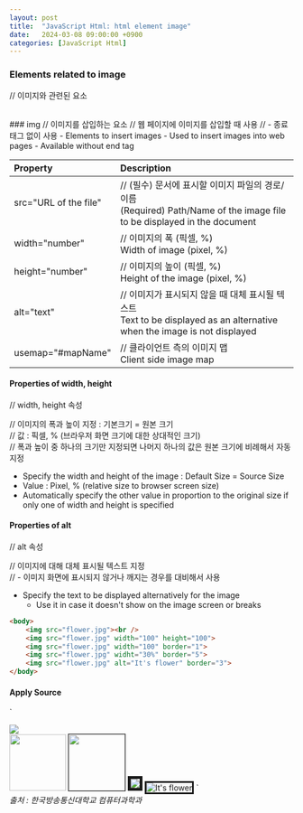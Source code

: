 ```yaml
---
layout: post
title:  "JavaScript Html: html element image"
date:   2024-03-08 09:00:00 +0900
categories: [JavaScript Html]
---
```


### Elements related to image   
// 이미지와 관련된 요소   
   
<br />
### img   
// 이미지를 삽입하는 요소   
// 웹 페이지에 이미지를 삽입할 때 사용   
// - 종료태그 없이 사용   
- Elements to insert images   
- Used to insert images into web pages   
  - Available without end tag   
   
|Property|Description|
|:---|:---|
|src="URL of the file"|// (필수) 문서에 표시할 이미지 파일의 경로/이름<br />(Required) Path/Name of the image file to be displayed in the document|
|width="number"|// 이미지의 폭 (픽셀, %)<br />Width of image (pixel, %)|
|height="number"|// 이미지의 높이 (픽셀, %)<br />Height of the image (pixel, %)|
|alt="text"|// 이미지가 표시되지 않을 때 대체 표시될 텍스트<br />Text to be displayed as an alternative when the image is not displayed|
|usemap="#mapName"|// 클라이언트 측의 이미지 맵<br />Client side image map|
   
#### Properties of width, height   
// width, height 속성   
   
// 이미지의 폭과 높이 지정 : 기본크기 = 원본 크기   
// 값 : 픽셀, % (브라우저 화면 크기에 대한 상대적인 크기)   
// 폭과 높이 중 하나의 크기만 지정되면 나머지 하나의 값은 원본 크기에 비례해서 자동 지정   
- Specify the width and height of the image : Default Size = Source Size   
- Value : Pixel, % (relative size to browser screen size)   
- Automatically specify the other value in proportion to the original size if only one of width and height is specified   
   
#### Properties of alt   
// alt 속성   
   
// 이미지에 대해 대체 표시될 텍스트 지정   
// - 이미지 화면에 표시되지 않거나 깨지는 경우를 대비해서 사용   
- Specify the text to be displayed alternatively for the image   
  - Use it in case it doesn't show on the image screen or breaks   
   
```html
<body>
    <img src="flower.jpg"><br />
    <img src="flower.jpg" width="100" height="100">
    <img src="flower.jpg" width="100" border="1">
    <img src="flower.jpg" widht="30%" border="5">
    <img src="flower.jpg" alt="It's flower" border="3">
</body>
```
   
#### Apply Source   
`
<body>
    <img src="flower.jpg"><br />
    <img src="flower.jpg" width="100" height="100">
    <img src="flower.jpg" width="100" border="1">
    <img src="flower.jpg" widht="30%" border="5">
    <img src="flower.jpg" alt="It's flower" border="3">
</body>
`
   
<br />
<cite>출처 : 한국방송통신대학교 컴퓨터과학과</cite>
